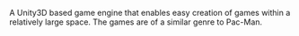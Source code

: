 A Unity3D based game engine that enables easy creation of games within a relatively large space. The games are of a similar genre to Pac-Man.